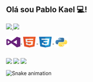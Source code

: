 ## Olá sou Pablo Kael 💻! 

<div>
  <a href="https://github.com/kaelkx">
  <img height="180em" src="https://github-readme-stats.vercel.app/api?username=kaelkx&show_icons=true&theme=merko&include_all_commits=true&count_private=true"/>
  <img height="150em"  src="https://github-readme-stats.vercel.app/api/top-langs/?username=kaelkx&layout=compact&langs_count=16&theme=merko"/>
</div>
 
<div style="display: inline_block"><br>
  <img align="center" alt="kael-Vs" height="30" width="40" src="https://raw.githubusercontent.com/devicons/devicon/master/icons/visualstudio/visualstudio-plain.svg">
  <img align="center" alt="kael-HTML" height="30" width="40" src="https://raw.githubusercontent.com/devicons/devicon/master/icons/html5/html5-original.svg">
  <img align="center" alt="kael-CSS" height="30" width="40" src="https://raw.githubusercontent.com/devicons/devicon/master/icons/css3/css3-original.svg">
  <img align="center" alt="kael-Python" height="30" width="40" src="https://raw.githubusercontent.com/devicons/devicon/master/icons/python/python-original.svg">
  <src="https://media.discordapp.net/attachments/639956127056134178/890373478988013628/Publicacoes_Instagram_1_1.png?width=676&height=676">
</div>
  
  ## 

<div> 
  
  <a href="https://instagram.com/kael_pk" target="_blank"><img src="https://img.shields.io/badge/-Instagram-%23E4405F?style=for-the-badge&logo=instagram&logoColor=white" target="_blank"></a>
  <a href = "mailto:pablokaels@gmail.com"><img src="https://img.shields.io/badge/-Gmail-%23333?style=for-the-badge&logo=gmail&logoColor=white" target="_blank"></a>
  <a href="https://www.linkedin.com/in/pablo-kael-sousa-664404114/" target="_blank"><img src="https://img.shields.io/badge/-LinkedIn-%230077B5?style=for-the-badge&logo=linkedin&logoColor=white" target="_blank"></a> 
 
  ![Snake animation](https://github.com/kaelkx/kaelkx/blob/output/github-contribution-grid-snake.svg)
 
</div>
